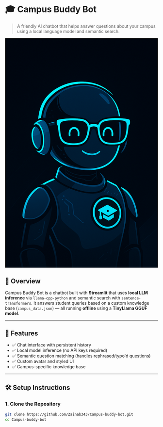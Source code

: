 # 🎓 Campus Buddy Bot

> A friendly AI chatbot that helps answer questions about your campus using a local language model and semantic search.

![Campus Buddy Bot Screenshot](static/avatar.png)

## 🧠 Overview

Campus Buddy Bot is a chatbot built with **Streamlit** that uses **local LLM inference** via `llama-cpp-python` and semantic search with `sentence-transformers`. It answers student queries based on a custom knowledge base (`campus_data.json`) — all running **offline** using a **TinyLlama GGUF model**.

---

## 🚀 Features

- ✅ Chat interface with persistent history  
- ✅ Local model inference (no API keys required)  
- ✅ Semantic question matching (handles rephrased/typo'd questions)  
- ✅ Custom avatar and styled UI  
- ✅ Campus-specific knowledge base

---

## 🛠️ Setup Instructions

### 1. Clone the Repository

```bash
git clone https://github.com/Zainab343/Campus-buddy-bot.git
cd Campus-buddy-bot
